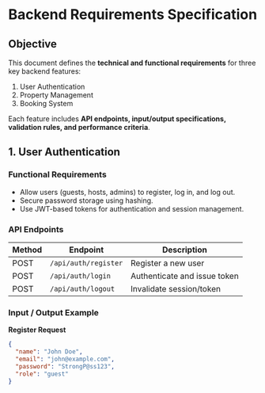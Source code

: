 #  Backend Requirements Specification 

##  Objective
This document defines the **technical and functional requirements** for three key backend features:  

1.  User Authentication  
2.  Property Management  
3.  Booking System  

Each feature includes **API endpoints, input/output specifications, validation rules, and performance criteria**.  


##  1. User Authentication

### Functional Requirements
- Allow users (guests, hosts, admins) to register, log in, and log out.  
- Secure password storage using hashing.  
- Use JWT-based tokens for authentication and session management.  

### API Endpoints
| Method | Endpoint              | Description                 |
|--------|-----------------------|-----------------------------|
| POST   | `/api/auth/register`  | Register a new user         |
| POST   | `/api/auth/login`     | Authenticate and issue token |
| POST   | `/api/auth/logout`    | Invalidate session/token    |

### Input / Output Example
**Register Request**
```json
{
  "name": "John Doe",
  "email": "john@example.com",
  "password": "StrongP@ss123",
  "role": "guest"
}
